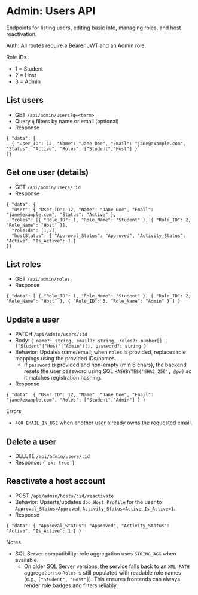 # Admin: Users API

Endpoints for listing users, editing basic info, managing roles, and host reactivation.

Auth: All routes require a Bearer JWT and an Admin role.

Role IDs
- 1 = Student
- 2 = Host
- 3 = Admin

## List users
- GET `/api/admin/users?q=<term>`
- Query `q` filters by name or email (optional)
- Response
```
{ "data": [
  { "User_ID": 12, "Name": "Jane Doe", "Email": "jane@example.com", "Status": "Active", "Roles": ["Student","Host"] }
]}
```

## Get one user (details)
- GET `/api/admin/users/:id`
- Response
```
{ "data": {
  "user": { "User_ID": 12, "Name": "Jane Doe", "Email": "jane@example.com", "Status": "Active" },
  "roles": [{ "Role_ID": 1, "Role_Name": "Student" }, { "Role_ID": 2, "Role_Name": "Host" }],
  "roleIds": [1,2],
  "hostStatus": { "Approval_Status": "Approved", "Activity_Status": "Active", "Is_Active": 1 }
}}
```

## List roles
- GET `/api/admin/roles`
- Response
```
{ "data": [ { "Role_ID": 1, "Role_Name": "Student" }, { "Role_ID": 2, "Role_Name": "Host" }, { "Role_ID": 3, "Role_Name": "Admin" } ] }
```

## Update a user
- PATCH `/api/admin/users/:id`
- Body: `{ name?: string, email?: string, roles?: number[] | ("Student"|"Host"|"Admin")[], password?: string }`
- Behavior: Updates name/email; when `roles` is provided, replaces role mappings using the provided IDs/names.
  - If `password` is provided and non-empty (min 6 chars), the backend resets the user password using SQL `HASHBYTES('SHA2_256', @pw)` so it matches registration hashing.
- Response
```
{ "data": { "User_ID": 12, "Name": "Jane Doe", "Email": "jane@example.com", "Roles": ["Student","Admin"] } }
```

Errors
- `400 EMAIL_IN_USE` when another user already owns the requested email.

## Delete a user
- DELETE `/api/admin/users/:id`
- Response: `{ ok: true }`

## Reactivate a host account
- POST `/api/admin/hosts/:id/reactivate`
- Behavior: Upserts/updates `dbo.Host_Profile` for the user to `Approval_Status=Approved`, `Activity_Status=Active`, `Is_Active=1`.
- Response
```
{ "data": { "Approval_Status": "Approved", "Activity_Status": "Active", "Is_Active": 1 } }
```

Notes
- SQL Server compatibility: role aggregation uses `STRING_AGG` when available.
  - On older SQL Server versions, the service falls back to an `XML PATH` aggregation so `Roles` is still populated with readable role names (e.g., `["Student", "Host"]`). This ensures frontends can always render role badges and filters reliably.
